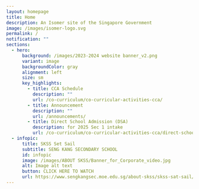 ```yaml
---
layout: homepage
title: Home
description: An Isomer site of the Singapore Government
image: /images/isomer-logo.svg
permalink: /
notification: ""
sections:
  - hero:
      background: /images/2023-2024 website banner_v2.png
      variant: image
      backgroundColor: gray
      alignment: left
      size: sm
      key_highlights:
        - title: CCA Schedule
          description: ""
          url: /co-curriculum/co-curricular-activities-cca/
        - title: Announcement
          description: ""
          url: /announcements/
        - title: Direct School Admission (DSA)
          description: for 2025 Sec 1 intake
          url: /co-curriculum/co-curricular-activities-cca/direct-school-admission-dsa/
  - infopic:
      title: SKSS Set Sail
      subtitle: SENG KANG SECONDARY SCHOOL
      id: infopic
      image: /images/ABOUT SKSS/Banner_for_Corporate_video.jpg
      alt: Image alt text
      button: CLICK HERE TO WATCH
      url: https://www.sengkangsec.moe.edu.sg/about-skss/skss-sat-sail/
---
```

